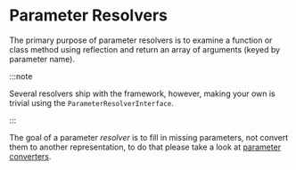 # Parameter Resolvers

The primary purpose of parameter resolvers is to examine a function or class method using reflection and return an array of arguments (keyed by parameter name).

:::note

Several resolvers ship with the framework, however, making your own is trivial using the `ParameterResolverInterface`.

:::

The goal of a parameter _resolver_ is to fill in missing parameters, not convert them to another representation, to do that please take a look at [parameter converters](parameter_converters.md).
